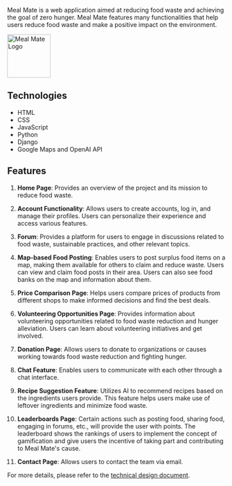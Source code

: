 Meal Mate is a web application aimed at reducing food waste and achieving the goal of zero hunger. 
Meal Mate features many functionalities that help users reduce food waste and make a positive impact on the environment.

<img src="assets/images/mealmatelogo.png" alt="Meal Mate Logo" width="100" height="100">

## Technologies

- HTML
- CSS
- JavaScript
- Python
- Django
- Google Maps and OpenAI API

## Features

1. **Home Page**: Provides an overview of the project and its mission to reduce food waste.

2. **Account Functionality**: Allows users to create accounts, log in, and manage their profiles. Users can personalize their experience and access various features.

3. **Forum**: Provides a platform for users to engage in discussions related to food waste, sustainable practices, and other relevant topics.

4. **Map-based Food Posting**: Enables users to post surplus food items on a map, making them available for others to claim and reduce waste. Users can view and claim food posts in their area. Users can also see food banks on the map and information about them.

5. **Price Comparison Page**: Helps users compare prices of products from different shops to make informed decisions and find the best deals.

6. **Volunteering Opportunities Page**: Provides information about volunteering opportunities related to food waste reduction and hunger alleviation. Users can learn about volunteering initiatives and get involved.

7. **Donation Page**: Allows users to donate to organizations or causes working towards food waste reduction and fighting hunger.

8. **Chat Feature**: Enables users to communicate with each other through a chat interface.

9. **Recipe Suggestion Feature**: Utilizes AI to recommend recipes based on the ingredients users provide. This feature helps users make use of leftover ingredients and minimize food waste.

10. **Leaderboards Page**: Certain actions such as posting food, sharing food, engaging in forums, etc., will provide the user with points. The leaderboard shows the rankings of users to implement the concept of gamification and give users the incentive of taking part and contributing to Meal Mate's cause. 

11. **Contact Page**: Allows users to contact the team via email.


For more details, please refer to the [technical design document](TechDesign_Team33.docx).
